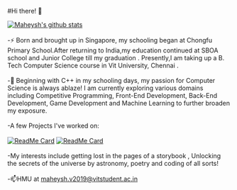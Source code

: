 #Hi there! 👋
<!--
**Zualemo-xo/Zualemo-xo** is a ✨ _special_ ✨ repository because its `README.md` (this file) appears on your GitHub profile.

Here are some ideas to get you started:

- 🔭 I’m currently working on ...
- 🌱 I’m currently learning ...
- 👯 I’m looking to collaborate on ...
- 🤔 I’m looking for help with ...
- 💬 Ask me about ...
- 📫 How to reach me: ...
- 😄 Pronouns: ...
- ⚡ Fun fact: ...
-->
[![Maheysh's github stats](https://github-readme-stats.vercel.app/api?username=Zualemo-xo&theme=chartreuse-dark&show_icons=true)](https://github.com/Zualemo-xo)
<br><br>
-⚡ Born and brought up in Singapore, my schooling began at Chongfu Primary School.After returning to India,my education continued at SBOA school and Junior College till my graduation . Presently,I am taking up a B. Tech Computer Science course in Vit University, Chennai .
<br><br>
-💬 Beginning with C++ in my schooling days, my passion for Computer Science is always ablaze! I am currently exploring various domains including Competitive Programming, Front-End Development, Back-End Development, Game Development and Machine Learning to further broaden my exposure.
<br><br>
-A few Projects I've worked on:<br><br>
[![ReadMe Card](https://github-readme-stats.vercel.app/api/pin/?username=Zualemo-xo&theme=dark&repo=COVID-19-Twitter-Sentiment-Dashboard)](https://github.com/Zualemo-xo/COVID-19-Twitter-Sentiment-Dashboard)
[![ReadMe Card](https://github-readme-stats.vercel.app/api/pin/?username=Zualemo-xo&theme=dark&repo=HTML-Tutorial)](https://github.com/Zualemo-xo/HTML-Tutorial)
<br><br>
-My interests include getting lost in the pages of a storybook , Unlocking the secrets of the universe by astronomy, poetry and coding of all sorts! 
<br><br>
-📫HMU at maheysh.v2019@vitstudent.ac.in
